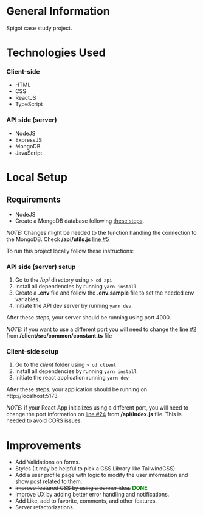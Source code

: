 # General Information

Spigot case study project.

# Technologies Used

### Client-side

- HTML
- CSS
- ReactJS
- TypeScript

### API side (server)

- NodeJS
- ExpressJS
- MongoDB
- JavaScript

# Local Setup

## Requirements

- NodeJS
- Create a MongoDB database following [these steps](https://www.mongodb.com/basics/create-database#option-1).

_NOTE:_ Changes might be needed to the function handling the connection to the MongoDB. Check **/api/utils.js** [line #5](https://github.com/Yergeni/spigot-study-case/blob/fd7cef7daa41783226b8949febf8706d3f5f70ab/api/utils.js#L5)

To run this project locally follow these instructions:

### API side (server) setup

1. Go to the _/api_ directory using `> cd api`
2. Install all dependencies by running `yarn install`
3. Create a **.env** file and follow the **.env.sample** file to set the needed env variables.
4. Initiate the API dev server by running `yarn dev`

After these steps, your server should be running using port 4000.

_NOTE:_ if you want to use a different port you will need to change the [line #2](https://github.com/Yergeni/spigot-study-case/blob/fd7cef7daa41783226b8949febf8706d3f5f70ab/client/src/common/constants.ts#L2) from **/client/src/common/constant.ts** file

### Client-side setup

1. Go to the _client_ folder using `> cd client`
2. Install all dependencies by running `yarn install`
3. Initiate the react application running `yarn dev`

After these steps, your application should be running on http://localhost:5173

_NOTE:_ if your React App initializes using a different port, you will need to change the port information on [line #24](https://github.com/Yergeni/spigot-study-case/blob/fd7cef7daa41783226b8949febf8706d3f5f70ab/api/index.js#L24) from **/api/index.js** file. This is needed to avoid CORS issues.

# Improvements

- Add Validations on forms.
- Styles (It may be helpful to pick a CSS Library like TailwindCSS)
- Add a user profile page with logic to modify the user information and show post related to them.
- ~~Improve featured CSS by using a banner idea.~~ <span style="color: green; font-weight: bold">DONE</span>
- Improve UX by adding better error handling and notifications.
- Add Like, add to favorite, comments, and other features.
- Server refactorizations.
